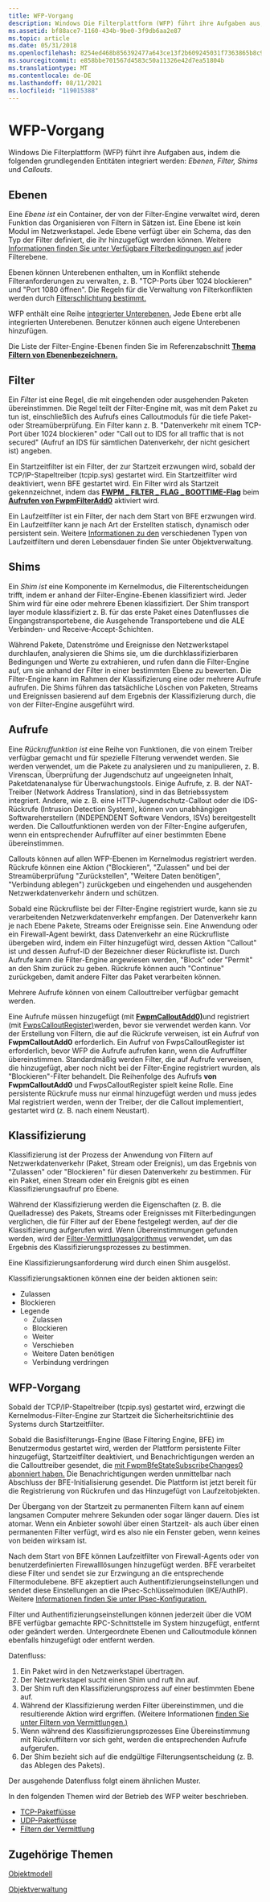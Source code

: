 ```yaml
---
title: WFP-Vorgang
description: Windows Die Filterplattform (WFP) führt ihre Aufgaben aus, indem die folgenden grundlegenden Entitäten Layer, Filters, Shims und Callouts integriert werden.
ms.assetid: bf88ace7-1160-434b-9be0-3f9db6aa2e87
ms.topic: article
ms.date: 05/31/2018
ms.openlocfilehash: 8254ed468b856392477a643ce13f2b609245031f7363865b8c93ccfda64ba9fa
ms.sourcegitcommit: e858bbe701567d4583c50a11326e42d7ea51804b
ms.translationtype: MT
ms.contentlocale: de-DE
ms.lasthandoff: 08/11/2021
ms.locfileid: "119015388"
---
```

# <a name="wfp-operation"></a>WFP-Vorgang

Windows Die Filterplattform (WFP) führt ihre Aufgaben aus, indem die folgenden grundlegenden Entitäten integriert werden: *Ebenen,* *Filter,* *Shims* und *Callouts*.

## <a name="layers"></a>Ebenen

Eine *Ebene ist* ein Container, der von der Filter-Engine verwaltet wird, deren Funktion das Organisieren von Filtern in Sätzen ist. Eine Ebene ist kein Modul im Netzwerkstapel. Jede Ebene verfügt über ein Schema, das den Typ der Filter definiert, die ihr hinzugefügt werden können. Weitere [Informationen finden Sie unter Verfügbare Filterbedingungen auf](filtering-conditions-available-at-each-filtering-layer.md) jeder Filterebene.

Ebenen können Unterebenen enthalten, um in Konflikt stehende Filteranforderungen zu verwalten, z. B. "TCP-Ports über 1024 blockieren" und "Port 1080 öffnen". Die Regeln für die Verwaltung von Filterkonflikten werden durch [Filterschlichtung bestimmt.](filter-arbitration.md)

WFP enthält eine Reihe [integrierter Unterebenen.](management-filtering-sublayer-identifiers.md) Jede Ebene erbt alle integrierten Unterebenen. Benutzer können auch eigene Unterebenen hinzufügen.

Die Liste der Filter-Engine-Ebenen finden Sie im Referenzabschnitt [**Thema Filtern von Ebenenbezeichnern.**](management-filtering-layer-identifiers-.md)

## <a name="filters"></a>Filter

Ein *Filter* ist eine Regel, die mit eingehenden oder ausgehenden Paketen übereinstimmen. Die Regel teilt der Filter-Engine mit, was mit dem Paket zu tun ist, einschließlich des Aufrufs eines Calloutmoduls für die tiefe Paket- oder Streamüberprüfung. Ein Filter kann z. B. "Datenverkehr mit einem TCP-Port über 1024 blockieren" oder "Call out to IDS for all traffic that is not secured" (Aufruf an IDS für sämtlichen Datenverkehr, der nicht gesichert ist) angeben.

Ein Startzeitfilter ist ein Filter, der zur Startzeit erzwungen wird, sobald der TCP/IP-Stapeltreiber (tcpip.sys) gestartet wird. Ein Startzeitfilter wird deaktiviert, wenn BFE gestartet wird. Ein Filter wird als Startzeit gekennzeichnet, indem das [**FWPM \_ FILTER \_ FLAG \_ BOOTTIME-Flag**](/windows/desktop/api/Fwpmtypes/ns-fwpmtypes-fwpm_filter0) beim [**Aufrufen von FwpmFilterAdd0**](/windows/desktop/api/Fwpmu/nf-fwpmu-fwpmfilteradd0) aktiviert wird.

Ein Laufzeitfilter ist ein Filter, der nach dem Start von BFE erzwungen wird. Ein Laufzeitfilter kann je nach Art der Erstellten statisch, dynamisch oder persistent sein. Weitere [Informationen zu den](object-management.md) verschiedenen Typen von Laufzeitfiltern und deren Lebensdauer finden Sie unter Objektverwaltung.

## <a name="shims"></a>Shims

Ein *Shim ist* eine Komponente im Kernelmodus, die Filterentscheidungen trifft, indem er anhand der Filter-Engine-Ebenen klassifiziert wird. Jeder Shim wird für eine oder mehrere Ebenen klassifiziert. Der Shim transport layer module klassifiziert z. B. für das erste Paket eines Datenflusses die Eingangstransportebene, die Ausgehende Transportebene und die ALE Verbinden- und Receive-Accept-Schichten.

Während Pakete, Datenströme und Ereignisse den Netzwerkstapel durchlaufen, analysieren die Shims sie, um die durchklassifizierbaren Bedingungen und Werte zu extrahieren, und rufen dann die Filter-Engine auf, um sie anhand der Filter in einer bestimmten Ebene zu bewerten. Die Filter-Engine kann im Rahmen der Klassifizierung eine oder mehrere Aufrufe aufrufen. Die Shims führen das tatsächliche Löschen von Paketen, Streams und Ereignissen basierend auf dem Ergebnis der Klassifizierung durch, die von der Filter-Engine ausgeführt wird.

## <a name="callouts"></a>Aufrufe

Eine *Rückruffunktion ist* eine Reihe von Funktionen, die von einem Treiber verfügbar gemacht und für spezielle Filterung verwendet werden. Sie werden verwendet, um die Pakete zu analysieren und zu manipulieren, z. B. Virenscan, Überprüfung der Jugendschutz auf ungeeigneten Inhalt, Paketdatenanalyse für Überwachungstools. Einige Aufrufe, z. B. der NAT-Treiber (Network Address Translation), sind in das Betriebssystem integriert. Andere, wie z. B. eine HTTP-Jugendschutz-Callout oder die IDS-Rückrufe (Intrusion Detection System), können von unabhängigen Softwareherstellern (INDEPENDENT Software Vendors, ISVs) bereitgestellt werden. Die Calloutfunktionen werden von der Filter-Engine aufgerufen, wenn ein entsprechender Aufruffilter auf einer bestimmten Ebene übereinstimmen.

Callouts können auf allen WFP-Ebenen im Kernelmodus registriert werden. Rückrufe können eine Aktion ("Blockieren", "Zulassen" und bei der Streamüberprüfung "Zurückstellen", "Weitere Daten benötigen", "Verbindung ablegen") zurückgeben und eingehenden und ausgehenden Netzwerkdatenverkehr ändern und schützen.

Sobald eine Rückrufliste bei der Filter-Engine registriert wurde, kann sie zu verarbeitenden Netzwerkdatenverkehr empfangen. Der Datenverkehr kann je nach Ebene Pakete, Streams oder Ereignisse sein. Eine Anwendung oder ein Firewall-Agent bewirkt, dass Datenverkehr an eine Rückrufliste übergeben wird, indem ein Filter hinzugefügt wird, dessen Aktion "Callout" ist und dessen Aufruf-ID der Bezeichner dieser Rückrufliste ist. Durch Aufrufe kann die Filter-Engine angewiesen werden, "Block" oder "Permit" an den Shim zurück zu geben. Rückrufe können auch "Continue" zurückgeben, damit andere Filter das Paket verarbeiten können.

Mehrere Aufrufe können von einem Callouttreiber verfügbar gemacht werden.

Eine Aufrufe müssen hinzugefügt (mit [**FwpmCalloutAdd0)**](/windows/desktop/api/Fwpmu/nf-fwpmu-fwpmcalloutadd0)und registriert (mit [FwpsCalloutRegister)](/windows-hardware/drivers/ddi/_netvista/)werden, bevor sie verwendet werden kann. Vor der Erstellung von Filtern, die auf die Rückrufe verweisen, ist ein Aufruf von **FwpmCalloutAdd0** erforderlich. Ein Aufruf von FwpsCalloutRegister ist erforderlich, bevor WFP die Aufrufe aufrufen kann, wenn die Aufruffilter übereinstimmen. Standardmäßig werden Filter, die auf Aufrufe verweisen, die hinzugefügt, aber noch nicht bei der Filter-Engine registriert wurden, als "Blockieren"-Filter behandelt. Die Reihenfolge des Aufrufs **von FwpmCalloutAdd0** und FwpsCalloutRegister spielt keine Rolle. Eine persistente Rückrufe muss nur einmal hinzugefügt werden und muss jedes Mal registriert werden, wenn der Treiber, der die Callout implementiert, gestartet wird (z. B. nach einem Neustart).

## <a name="classification"></a>Klassifizierung

Klassifizierung ist der Prozess der Anwendung von Filtern auf Netzwerkdatenverkehr (Paket, Stream oder Ereignis), um das Ergebnis von "Zulassen" oder "Blockieren" für diesen Datenverkehr zu bestimmen. Für ein Paket, einen Stream oder ein Ereignis gibt es einen Klassifizierungsaufruf pro Ebene.

Während der Klassifizierung werden die Eigenschaften (z. B. die Quelladresse) des Pakets, Streams oder Ereignisses mit Filterbedingungen verglichen, die für Filter auf der Ebene festgelegt werden, auf der die Klassifizierung aufgerufen wird. Wenn Übereinstimmungen gefunden werden, wird der [Filter-Vermittlungsalgorithmus](filter-arbitration.md) verwendet, um das Ergebnis des Klassifizierungsprozesses zu bestimmen.

Eine Klassifizierungsanforderung wird durch einen Shim ausgelöst.

Klassifizierungsaktionen können eine der beiden aktionen sein:

-   Zulassen
-   Blockieren
-   Legende
    -   Zulassen
    -   Blockieren
    -   Weiter
    -   Verschieben
    -   Weitere Daten benötigen
    -   Verbindung verdringen

## <a name="wfp-operation"></a>WFP-Vorgang

Sobald der TCP/IP-Stapeltreiber (tcpip.sys) gestartet wird, erzwingt die Kernelmodus-Filter-Engine zur Startzeit die Sicherheitsrichtlinie des Systems durch Startzeitfilter.

Sobald die Basisfilterungs-Engine (Base Filtering Engine, BFE) im Benutzermodus gestartet wird, werden der Plattform persistente Filter hinzugefügt, Startzeitfilter deaktiviert, und Benachrichtigungen werden an die Callouttreiber gesendet, die [mit FwpmBfeStateSubscribeChanges0 abonniert haben.](/windows-hardware/drivers/ddi/fwpmk/nf-fwpmk-fwpmbfestatesubscribechanges0) Die Benachrichtigungen werden unmittelbar nach Abschluss der BFE-Initialisierung gesendet. Die Plattform ist jetzt bereit für die Registrierung von Rückrufen und das Hinzugefügt von Laufzeitobjekten.

Der Übergang von der Startzeit zu permanenten Filtern kann auf einem langsamen Computer mehrere Sekunden oder sogar länger dauern. Dies ist atomar. Wenn ein Anbieter sowohl über einen Startzeit- als auch über einen permanenten Filter verfügt, wird es also nie ein Fenster geben, wenn keines von beiden wirksam ist.

Nach dem Start von BFE können Laufzeitfilter von Firewall-Agents oder von benutzerdefinierten Firewalllösungen hinzugefügt werden. BFE verarbeitet diese Filter und sendet sie zur Erzwingung an die entsprechende Filtermodulebene. BFE akzeptiert auch Authentifizierungseinstellungen und sendet diese Einstellungen an die IPsec-Schlüsselmodulen (IKE/AuthIP). Weitere [Informationen finden Sie unter IPsec-Konfiguration.](ipsec-configuration.md)

Filter und Authentifizierungseinstellungen können jederzeit über die VOM BFE verfügbar gemachte RPC-Schnittstelle im System hinzugefügt, entfernt oder geändert werden. Untergeordnete Ebenen und Calloutmodule können ebenfalls hinzugefügt oder entfernt werden.

Datenfluss:

1.  Ein Paket wird in den Netzwerkstapel übertragen.
2.  Der Netzwerkstapel sucht einen Shim und ruft ihn auf.
3.  Der Shim ruft den Klassifizierungsprozess auf einer bestimmten Ebene auf.
4.  Während der Klassifizierung werden Filter übereinstimmen, und die resultierende Aktion wird ergriffen. (Weitere Informationen [finden Sie unter Filtern von Vermittlungen.)](filter-arbitration.md)
5.  Wenn während des Klassifizierungsprozesses Eine Übereinstimmung mit Rückruffiltern vor sich geht, werden die entsprechenden Aufrufe aufgerufen.
6.  Der Shim bezieht sich auf die endgültige Filterungsentscheidung (z. B. das Ablegen des Pakets).

Der ausgehende Datenfluss folgt einem ähnlichen Muster.

In den folgenden Themen wird der Betrieb des WFP weiter beschrieben.

-   [TCP-Paketflüsse](tcp-packet-flows.md)
-   [UDP-Paketflüsse](udp-packet-flows.md)
-   [Filtern der Vermittlung](filter-arbitration.md)

## <a name="related-topics"></a>Zugehörige Themen

<dl> <dt>

[Objektmodell](object-model.md)
</dt> <dt>

[Objektverwaltung](object-management.md)
</dt> </dl>

 

 